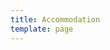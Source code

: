 ```yaml
---
title: Accommodation
template: page
---
```


<div class="ftb-widget" data-id="21663"data-token="4hhkuL8RDdgYowsN9PYQgpO5ppq1TLGqZZMFdQbwZLFKNemSITMr1vNYkhciS"></div><script src="https://widget.freetobook.com/widget.js"></script>
